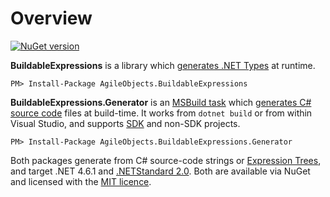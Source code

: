 # Overview

[![NuGet version](https://badge.fury.io/nu/AgileObjects.BuildableExpressions.svg)](https://badge.fury.io/nu/AgileObjects.BuildableExpressions)

**BuildableExpressions** is a library which [generates .NET Types](Building-Types) at runtime.

    PM> Install-Package AgileObjects.BuildableExpressions

**BuildableExpressions.Generator** is an [MSBuild task](https://docs.microsoft.com/en-us/visualstudio/msbuild/msbuild-tasks)
which [generates C# source code](Generating-Code) files at build-time. It works from `dotnet build` or from within Visual Studio, and 
supports [SDK](https://docs.microsoft.com/en-us/dotnet/core/project-sdk/overview) and non-SDK projects.

    PM> Install-Package AgileObjects.BuildableExpressions.Generator

Both packages generate from C# source-code strings or
[Expression Trees](https://docs.microsoft.com/en-us/dotnet/csharp/programming-guide/concepts/expression-trees), and target .NET 4.6.1
and [.NETStandard 2.0](https://dotnet.microsoft.com/platform/dotnet-standard). Both are available via NuGet and licensed with the 
[MIT licence](https://github.com/agileobjects/BuildableExpressions/blob/master/LICENCE.md). 

